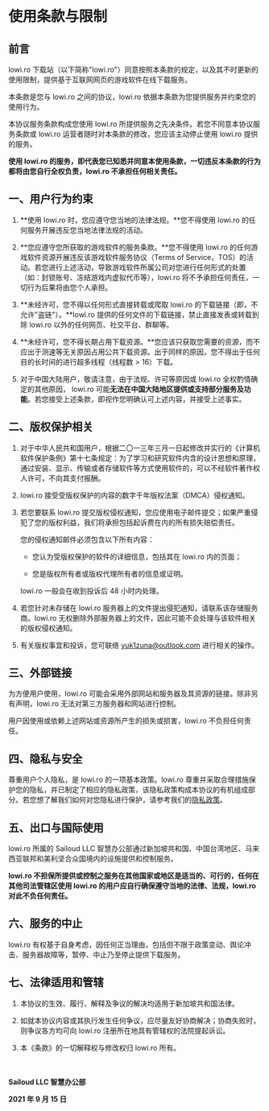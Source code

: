 # 使用条款与限制

## 前言

lowi.ro 下载站（以下简称"lowi.ro"）同意按照本条款的规定，以及其不时更新的使用限制，提供基于互联网网页的游戏软件在线下载服务。

本条款是您与 lowi.ro 之间的协议，lowi.ro 依据本条款为您提供服务并约束您的使用行为。

本协议服务条款构成您使用 lowi.ro 所提供服务之先决条件。若您不同意本协议服务条款或 lowi.ro 运营者随时对本条款的修改，您应该主动停止使用 lowi.ro 提供的服务。

**使用 lowi.ro 的服务，即代表您已知悉并同意本使用条款，一切违反本条款的行为都将由您自行全权负责，lowi.ro 不承担任何相关责任。**

## 一、用户行为约束

1. **使用 lowi.ro 时，您应遵守您当地的法律法规。**您不得使用 lowi.ro 的任何服务开展违反您当地法律法规的活动。

2. **您应遵守您所获取的游戏软件的服务条款。**您不得使用 lowi.ro 的任何游戏软件资源开展违反该游戏软件服务协议（Terms of Service，TOS）的活动。若您进行上述活动，导致游戏软件所属公司对您进行任何形式的处置（如：封锁账号、冻结游戏内虚拟代币等），lowi.ro 将不予承担任何责任，一切行为后果将由您个人承担。

3. **未经许可，您不得以任何形式直接转载或爬取 lowi.ro 的下载链接（即，不允许"盗链"）。**lowi.ro 提供的任何文件的下载链接，禁止直接发表或转载到除 lowi.ro 以外的任何网页、社交平台、群聊等。

4. **未经许可，您不得长期占用下载资源。**您应该只获取您需要的资源，而不应出于测速等无关原因占用公共下载资源。出于同样的原因，您不得出于任何目的长时间的进行超多线程（线程数 > 16）下载。

5. 对于中国大陆用户，敬请注意，由于法规、许可等原因或 lowi.ro 全权酌情确定的其他原因， lowi.ro 可能**无法在中国大陆地区提供或支持部分服务及功能**。若您接受上述条款，即视作您明确认可上述内容，并接受上述事实。


## 二、版权保护相关

1. 对于中华人民共和国用户，根据二〇一三年三月一日起修改并实行的《计算机软件保护条例》第十七条规定：为了学习和研究软件内含的设计思想和原理，通过安装、显示、传输或者存储软件等方式使用软件的，可以不经软件著作权人许可，不向其支付报酬。

2. lowi.ro 接受受版权保护的内容的数字千年版权法案（DMCA）侵权通知。

3. 若您要联系 lowi.ro 提交版权侵权通知，您应使用电子邮件提交；如果严重侵犯了您的版权利益，我们将承担包括起诉费在内的所有损失赔偿责任。

   您的侵权通知邮件必须包含以下所有内容：

   - 您认为受版权保护的软件的详细信息，包括其在 lowi.ro 内的页面；

   - 您是版权所有者或版权代理所有者的信息或证明。

    lowi.ro 一般会在收到投诉后 48 小时内处理。

4. 若您针对未存储在 lowi.ro 服务器上的文件提出侵犯通知，请联系该存储服务商。lowi.ro 无权删除外部服务器上的文件，因此可能不会处理与该软件相关的版权侵权通知。

5. 有关版权事宜和投诉，您可联络 yuk1zuna@outlook.com 进行相关的操作。

## 三、外部链接

为方便用户使用，lowi.ro 可能会采用外部网站和服务器及其资源的链接。除非另有声明，lowi.ro 无法对第三方服务器和网站进行控制。

用户因使用或依赖上述网站或资源所产生的损失或损害，lowi.ro 不负担任何责任。

## 四、隐私与安全

尊重用户个人隐私，是 lowi.ro 的一项基本政策。lowi.ro 尊重并采取合理措施保护您的隐私，并已制定了相应的隐私政策，该隐私政策构成本协议的有机组成部分。若您想了解我们如何对您隐私进行保护，请参考我们的[隐私政策](privacy)。

## 五、出口与国际使用

lowi.ro 所属的 Sailoud LLC 智慧办公部通过新加坡共和国、中国台湾地区、马来西亚联邦和美利坚合众国境内的设施提供和控制服务。

**lowi.ro 不担保所提供或控制之服务在其他国家或地区是适当的、可行的，任何在其他司法管辖区使用 lowi.ro 的用户应自行确保遵守当地的法律、法规，lowi.ro 对此不负任何责任。**

## 六、服务的中止

lowi.ro 有权基于自身考虑，因任何正当理由，包括但不限于政策变动、舆论冲击、服务器故障等，暂停、中止乃至停止提供下载服务。

## 七、法律适用和管辖

1. 本协议的生效、履行、解释及争议的解决均适用于新加坡共和国法律。

2. 如就本协议内容或其执行发生任何争议，应尽量友好协商解决；协商失败时，则争议各方均可向 lowi.ro 注册所在地具有管辖权的法院提起诉讼。

3. 本《条款》的一切解释权与修改权归 lowi.ro 所有。

　

**Sailoud LLC 智慧办公部**

**2021 年 9 月 15 日**

